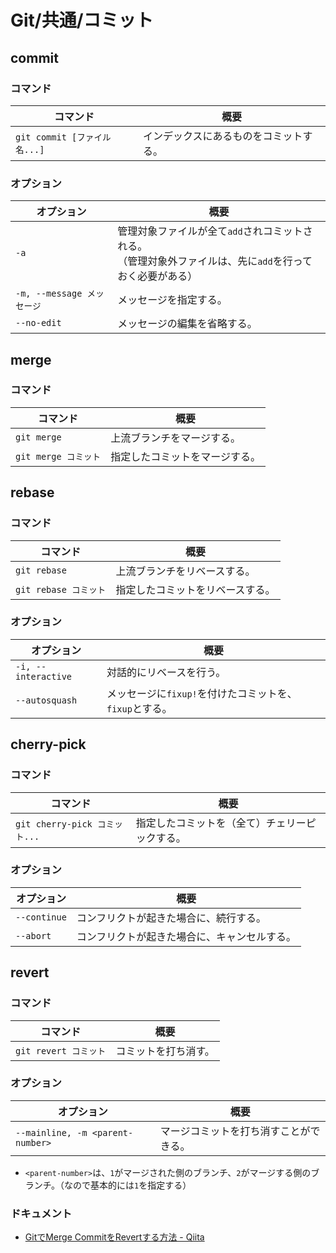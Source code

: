 # Git/共通/コミット

## commit

### コマンド

| コマンド                     | 概要                                   |
| ---------------------------- | -------------------------------------- |
| `git commit [ファイル名...]` | インデックスにあるものをコミットする。 |

### オプション

| オプション                 | 概要                                                         |
| -------------------------- | ------------------------------------------------------------ |
| `-a`                       | 管理対象ファイルが全て`add`されコミットされる。<br/>（管理対象外ファイルは、先に`add`を行っておく必要がある） |
| `-m, --message メッセージ` | メッセージを指定する。                                       |
| `--no-edit`                | メッセージの編集を省略する。                                 |

## merge

### コマンド

| コマンド             | 概要                           |
| -------------------- | ------------------------------ |
| `git merge`          | 上流ブランチをマージする。     |
| `git merge コミット` | 指定したコミットをマージする。 |

## rebase

### コマンド

| コマンド              | 概要                             |
| --------------------- | -------------------------------- |
| `git rebase`          | 上流ブランチをリベースする。     |
| `git rebase コミット` | 指定したコミットをリベースする。 |

### オプション

| オプション          | 概要                                                    |
| ------------------- | ------------------------------------------------------- |
| `-i, --interactive` | 対話的にリベースを行う。                                |
| `--autosquash`      | メッセージに`fixup!`を付けたコミットを、`fixup`とする。 |

## cherry-pick

### コマンド

| コマンド                      | 概要                                           |
| ----------------------------- | ---------------------------------------------- |
| `git cherry-pick コミット...` | 指定したコミットを（全て）チェリーピックする。 |

### オプション

| オプション   | 概要                                         |
| ------------ | -------------------------------------------- |
| `--continue` | コンフリクトが起きた場合に、続行する。       |
| `--abort`    | コンフリクトが起きた場合に、キャンセルする。 |

## revert

### コマンド

| コマンド              | 概要                 |
| --------------------- | -------------------- |
| `git revert コミット` | コミットを打ち消す。 |

### オプション

| オプション                       | 概要                                   |
| -------------------------------- | -------------------------------------- |
| `--mainline, -m <parent-number>` | マージコミットを打ち消すことができる。 |

- `<parent-number>`は、`1`がマージされた側のブランチ、`2`がマージする側のブランチ。（なので基本的には`1`を指定する）

### ドキュメント

- [GitでMerge CommitをRevertする方法 - Qiita](https://qiita.com/awakia/items/5fad0c454ddc7b478ff1)
